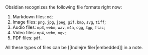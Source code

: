 Obsidian recognizes the following file formats right now:

1. Markdown files: `md`;
2. Image files: `png`, `jpg`, `jpeg`, `gif`, `bmp`, `svg`, `tiff`;
3. Audio files: `mp3`, `webm`, `wav`, `m4a`, `ogg`, `3gp`, `flac`;
4. Video files: `mp4`, `webm`, `ogv`;
5. PDF files: `pdf`.

All these types of files can be [[Indlejre filer|embedded]] in a note.
